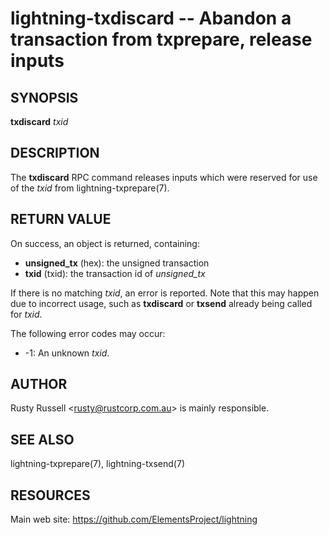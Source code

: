 lightning-txdiscard -- Abandon a transaction from txprepare, release inputs
===========================================================================

SYNOPSIS
--------

**txdiscard** *txid*

DESCRIPTION
-----------

The **txdiscard** RPC command releases inputs which were reserved for
use of the *txid* from lightning-txprepare(7).

RETURN VALUE
------------

[comment]: # (GENERATE-FROM-SCHEMA-START)
On success, an object is returned, containing:

- **unsigned\_tx** (hex): the unsigned transaction
- **txid** (txid): the transaction id of *unsigned\_tx*

[comment]: # (GENERATE-FROM-SCHEMA-END)

If there is no matching *txid*, an error is reported. Note that this may
happen due to incorrect usage, such as **txdiscard** or **txsend**
already being called for *txid*.

The following error codes may occur:
- -1: An unknown *txid*.

AUTHOR
------

Rusty Russell <<rusty@rustcorp.com.au>> is mainly responsible.

SEE ALSO
--------

lightning-txprepare(7), lightning-txsend(7)

RESOURCES
---------

Main web site: <https://github.com/ElementsProject/lightning>

[comment]: # ( SHA256STAMP:adcbdf53ef9b0ed3c60098e70555e51e94f26c6128cbc9a54307ef75a9eabd2a)
